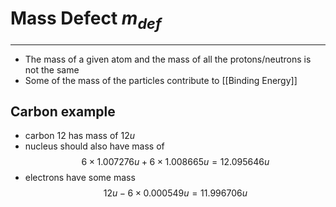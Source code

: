 # Mass Defect $m_{def}$
---
- The mass of a given atom and the mass of all the protons/neutrons is not the same
- Some of the mass of the particles contribute to [[Binding Energy]]

## Carbon example
- carbon 12 has mass of $12u$
- nucleus should also have mass of
$$6\times1.007276u+6\times1.008665u=12.095646u$$
- electrons have some mass
$$12u-6\times0.000549u=11.996706u$$